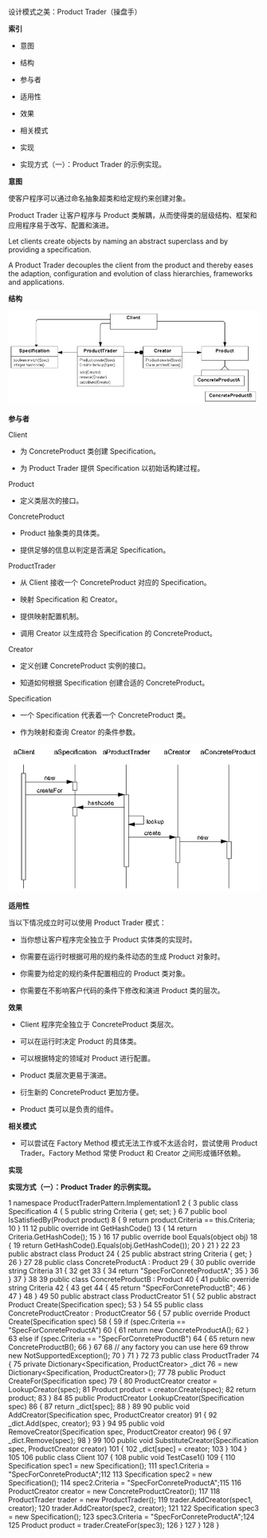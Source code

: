 设计模式之美：Product Trader（操盘手）

**索引**

-   意图

-   结构

-   参与者

-   适用性

-   效果

-   相关模式

-   实现

-   实现方式（一）：Product Trader 的示例实现。

**意图**

使客户程序可以通过命名抽象超类和给定规约来创建对象。

Product Trader 让客户程序与 Product
类解耦，从而使得类的层级结构、框架和应用程序易于改写、配置和演进。

Let clients create objects by naming an abstract superclass and by providing a
specification.

A Product Trader decouples the client from the product and thereby eases the
adaption, configuration and evolution of class hierarchies, frameworks and
applications.

**结构**

![312371996681.png](media/59d8d51a3c8b682d64bde56b4b6e641f.png)

**参与者**

Client

-   为 ConcreteProduct 类创建 Specification。

-   为 Product Trader 提供 Specification 以初始话构建过程。

Product

-   定义类层次的接口。

ConcreteProduct

-   Product 抽象类的具体类。

-   提供足够的信息以判定是否满足 Specification。

ProductTrader

-   从 Client 接收一个 ConcreteProduct 对应的 Specification。

-   映射 Specification 和 Creator。

-   提供映射配置机制。

-   调用 Creator 以生成符合 Specification 的 ConcreteProduct。

Creator

-   定义创建 ConcreteProduct 实例的接口。

-   知道如何根据 Specification 创建合适的 ConcreteProduct。

Specification

-   一个 Specification 代表着一个 ConcreteProduct 类。

-   作为映射和查询 Creator 的条件参数。

![313005595380.png](media/372aa1b79b9805da8ffaeb2680a2e138.png)

**适用性**

当以下情况成立时可以使用 Product Trader 模式：

-   当你想让客户程序完全独立于 Product 实体类的实现时。

-   你需要在运行时根据可用的规约条件动态的生成 Product 对象时。

-   你需要为给定的规约条件配置相应的 Product 类对象。

-   你需要在不影响客户代码的条件下修改和演进 Product 类的层次。

**效果**

-   Client 程序完全独立于 ConcreteProduct 类层次。

-   可以在运行时决定 Product 的具体类。

-   可以根据特定的领域对 Product 进行配置。

-   Product 类层次更易于演进。

-   衍生新的 ConcreteProduct 更加方便。

-   Product 类可以是负责的组件。

**相关模式**

-   可以尝试在 Factory Method 模式无法工作或不太适合时，尝试使用 Product
    Trader。Factory Method 常使 Product 和 Creator 之间形成循环依赖。

**实现**

**实现方式（一）：Product Trader 的示例实现。**

1 namespace ProductTraderPattern.Implementation1 2 { 3 public class
Specification 4 { 5 public string Criteria { get; set; } 6 7 public bool
IsSatisfiedBy(Product product) 8 { 9 return product.Criteria == this.Criteria;
10 } 11 12 public override int GetHashCode() 13 { 14 return
Criteria.GetHashCode(); 15 } 16 17 public override bool Equals(object obj) 18 {
19 return GetHashCode().Equals(obj.GetHashCode()); 20 } 21 } 22 23 public
abstract class Product 24 { 25 public abstract string Criteria { get; } 26 } 27
28 public class ConcreteProductA : Product 29 { 30 public override string
Criteria 31 { 32 get 33 { 34 return "SpecForConreteProductA"; 35 } 36 } 37 } 38
39 public class ConcreteProductB : Product 40 { 41 public override string
Criteria 42 { 43 get 44 { 45 return "SpecForConreteProductB"; 46 } 47 } 48 } 49
50 public abstract class ProductCreator 51 { 52 public abstract Product
Create(Specification spec); 53 } 54 55 public class ConcreteProductCreator :
ProductCreator 56 { 57 public override Product Create(Specification spec) 58 {
59 if (spec.Criteria == "SpecForConreteProductA") 60 { 61 return new
ConcreteProductA(); 62 } 63 else if (spec.Criteria == "SpecForConreteProductB")
64 { 65 return new ConcreteProductB(); 66 } 67 68 // any factory you can use
here 69 throw new NotSupportedException(); 70 } 71 } 72 73 public class
ProductTrader 74 { 75 private Dictionary\<Specification, ProductCreator\> \_dict
76 = new Dictionary\<Specification, ProductCreator\>(); 77 78 public Product
CreateFor(Specification spec) 79 { 80 ProductCreator creator =
LookupCreator(spec); 81 Product product = creator.Create(spec); 82 return
product; 83 } 84 85 public ProductCreator LookupCreator(Specification spec) 86 {
87 return \_dict[spec]; 88 } 89 90 public void AddCreator(Specification spec,
ProductCreator creator) 91 { 92 \_dict.Add(spec, creator); 93 } 94 95 public
void RemoveCreator(Specification spec, ProductCreator creator) 96 { 97
\_dict.Remove(spec); 98 } 99 100 public void SubstituteCreator(Specification
spec, ProductCreator creator) 101 { 102 \_dict[spec] = creator; 103 } 104 } 105
106 public class Client 107 { 108 public void TestCase1() 109 { 110
Specification spec1 = new Specification(); 111 spec1.Criteria =
"SpecForConreteProductA";112 113 Specification spec2 = new Specification(); 114
spec2.Criteria = "SpecForConreteProductA";115 116 ProductCreator creator = new
ConcreteProductCreator(); 117 118 ProductTrader trader = new ProductTrader();
119 trader.AddCreator(spec1, creator); 120 trader.AddCreator(spec2, creator);
121 122 Specification spec3 = new Specification(); 123 spec3.Criteria =
"SpecForConreteProductA";124 125 Product product = trader.CreateFor(spec3); 126
} 127 } 128 }
